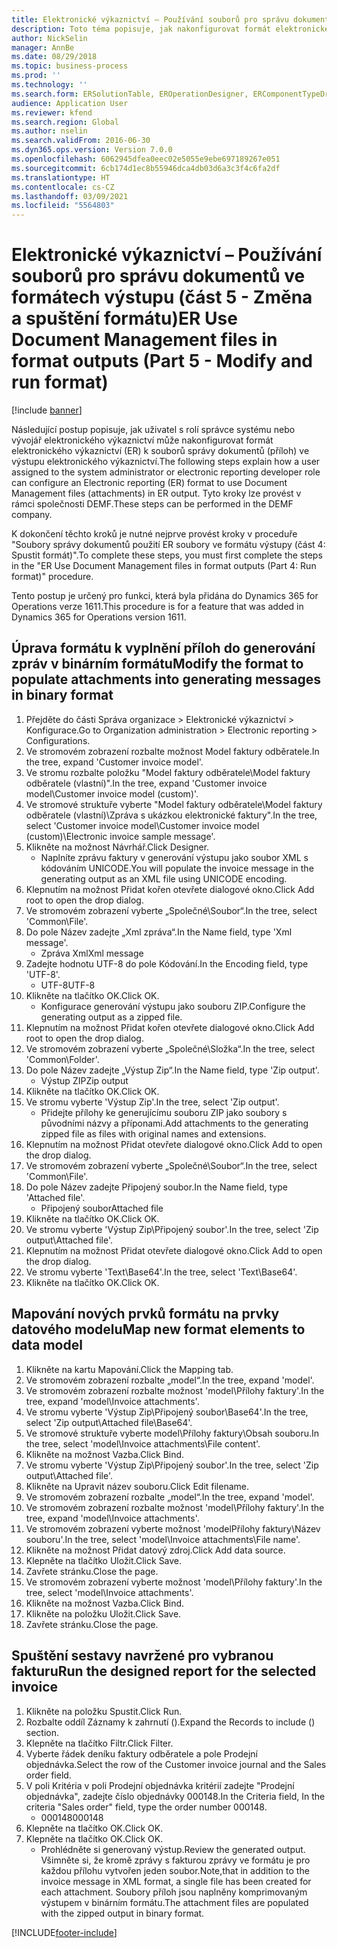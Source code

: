 ```yaml
---
title: Elektronické výkaznictví – Používání souborů pro správu dokumentů ve formátech výstupu (část 5 - Změna a spuštění formátu)
description: Toto téma popisuje, jak nakonfigurovat formát elektronického výkaznictví (ER) na použití souborů (příloh) správy dokumentů ve výstupu ER. (část 5)
author: NickSelin
manager: AnnBe
ms.date: 08/29/2018
ms.topic: business-process
ms.prod: ''
ms.technology: ''
ms.search.form: ERSolutionTable, EROperationDesigner, ERComponentTypeDropDialog, ERExpressionDesignerFormula, SysQueryForm
audience: Application User
ms.reviewer: kfend
ms.search.region: Global
ms.author: nselin
ms.search.validFrom: 2016-06-30
ms.dyn365.ops.version: Version 7.0.0
ms.openlocfilehash: 6062945dfea0eec02e5055e9ebe697189267e051
ms.sourcegitcommit: 6cb174d1ec8b55946dca4db03d6a3c3f4c6fa2df
ms.translationtype: HT
ms.contentlocale: cs-CZ
ms.lasthandoff: 03/09/2021
ms.locfileid: "5564803"
---
```

# <a name="er-use-document-management-files-in-format-outputs-part-5---modify-and-run-format"></a><span data-ttu-id="4eeb3-104">Elektronické výkaznictví – Používání souborů pro správu dokumentů ve formátech výstupu (část 5 - Změna a spuštění formátu)</span><span class="sxs-lookup"><span data-stu-id="4eeb3-104">ER Use Document Management files in format outputs (Part 5 - Modify and run format)</span></span>

[!include [banner](../../includes/banner.md)]

<span data-ttu-id="4eeb3-105">Následující postup popisuje, jak uživatel s rolí správce systému nebo vývojář elektronického výkaznictví může nakonfigurovat formát elektronického výkaznictví (ER) k souborů správy dokumentů (příloh) ve výstupu elektronického výkaznictví.</span><span class="sxs-lookup"><span data-stu-id="4eeb3-105">The following steps explain how a user assigned to the system administrator or electronic reporting developer role can configure an Electronic reporting (ER) format to use Document Management files (attachments) in ER output.</span></span> <span data-ttu-id="4eeb3-106">Tyto kroky lze provést v rámci společnosti DEMF.</span><span class="sxs-lookup"><span data-stu-id="4eeb3-106">These steps can be performed in the DEMF company.</span></span>

<span data-ttu-id="4eeb3-107">K dokončení těchto kroků je nutné nejprve provést kroky v proceduře "Soubory správy dokumentů použití ER soubory ve formátu výstupy (část 4: Spustit formát)".</span><span class="sxs-lookup"><span data-stu-id="4eeb3-107">To complete these steps, you must first complete the steps in the "ER Use Document Management files in format outputs (Part 4: Run format)" procedure.</span></span>

<span data-ttu-id="4eeb3-108">Tento postup je určený pro funkci, která byla přidána do Dynamics 365 for Operations verze 1611.</span><span class="sxs-lookup"><span data-stu-id="4eeb3-108">This procedure is for a feature that was added in Dynamics 365 for Operations version 1611.</span></span>


## <a name="modify-the-format-to-populate-attachments-into-generating-messages-in-binary-format"></a><span data-ttu-id="4eeb3-109">Úprava formátu k vyplnění příloh do generování zpráv v binárním formátu</span><span class="sxs-lookup"><span data-stu-id="4eeb3-109">Modify the format to populate attachments into generating messages in binary format</span></span>
1. <span data-ttu-id="4eeb3-110">Přejděte do části Správa organizace > Elektronické výkaznictví > Konfigurace.</span><span class="sxs-lookup"><span data-stu-id="4eeb3-110">Go to Organization administration > Electronic reporting > Configurations.</span></span>
2. <span data-ttu-id="4eeb3-111">Ve stromovém zobrazení rozbalte možnost Model faktury odběratele.</span><span class="sxs-lookup"><span data-stu-id="4eeb3-111">In the tree, expand 'Customer invoice model'.</span></span>
3. <span data-ttu-id="4eeb3-112">Ve stromu rozbalte položku "Model faktury odběratele\Model faktury odběratele (vlastní)".</span><span class="sxs-lookup"><span data-stu-id="4eeb3-112">In the tree, expand 'Customer invoice model\Customer invoice model (custom)'.</span></span>
4. <span data-ttu-id="4eeb3-113">Ve stromové struktuře vyberte "Model faktury odběratele\Model faktury odběratele (vlastní)\Zpráva s ukázkou elektronické faktury".</span><span class="sxs-lookup"><span data-stu-id="4eeb3-113">In the tree, select 'Customer invoice model\Customer invoice model (custom)\Electronic invoice sample message'.</span></span>
5. <span data-ttu-id="4eeb3-114">Klikněte na možnost Návrhář.</span><span class="sxs-lookup"><span data-stu-id="4eeb3-114">Click Designer.</span></span>
    * <span data-ttu-id="4eeb3-115">Naplníte zprávu faktury v generování výstupu jako soubor XML s kódováním UNICODE.</span><span class="sxs-lookup"><span data-stu-id="4eeb3-115">You will populate the invoice message in the generating output as an XML file using UNICODE encoding.</span></span>  
6. <span data-ttu-id="4eeb3-116">Klepnutím na možnost Přidat kořen otevřete dialogové okno.</span><span class="sxs-lookup"><span data-stu-id="4eeb3-116">Click Add root to open the drop dialog.</span></span>
7. <span data-ttu-id="4eeb3-117">Ve stromovém zobrazení vyberte „Společné\Soubor“.</span><span class="sxs-lookup"><span data-stu-id="4eeb3-117">In the tree, select 'Common\File'.</span></span>
8. <span data-ttu-id="4eeb3-118">Do pole Název zadejte „Xml zpráva“.</span><span class="sxs-lookup"><span data-stu-id="4eeb3-118">In the Name field, type 'Xml message'.</span></span>
    * <span data-ttu-id="4eeb3-119">Zpráva Xml</span><span class="sxs-lookup"><span data-stu-id="4eeb3-119">Xml message</span></span>  
9. <span data-ttu-id="4eeb3-120">Zadejte hodnotu UTF-8 do pole Kódování.</span><span class="sxs-lookup"><span data-stu-id="4eeb3-120">In the Encoding field, type 'UTF-8'.</span></span>
    * <span data-ttu-id="4eeb3-121">UTF-8</span><span class="sxs-lookup"><span data-stu-id="4eeb3-121">UTF-8</span></span>  
10. <span data-ttu-id="4eeb3-122">Klikněte na tlačítko OK.</span><span class="sxs-lookup"><span data-stu-id="4eeb3-122">Click OK.</span></span>
    * <span data-ttu-id="4eeb3-123">Konfigurace generování výstupu jako souboru ZIP.</span><span class="sxs-lookup"><span data-stu-id="4eeb3-123">Configure the generating output as a zipped file.</span></span>  
11. <span data-ttu-id="4eeb3-124">Klepnutím na možnost Přidat kořen otevřete dialogové okno.</span><span class="sxs-lookup"><span data-stu-id="4eeb3-124">Click Add root to open the drop dialog.</span></span>
12. <span data-ttu-id="4eeb3-125">Ve stromovém zobrazení vyberte „Společné\Složka“.</span><span class="sxs-lookup"><span data-stu-id="4eeb3-125">In the tree, select 'Common\Folder'.</span></span>
13. <span data-ttu-id="4eeb3-126">Do pole Název zadejte „Výstup Zip“.</span><span class="sxs-lookup"><span data-stu-id="4eeb3-126">In the Name field, type 'Zip output'.</span></span>
    * <span data-ttu-id="4eeb3-127">Výstup ZIP</span><span class="sxs-lookup"><span data-stu-id="4eeb3-127">Zip output</span></span>  
14. <span data-ttu-id="4eeb3-128">Klikněte na tlačítko OK.</span><span class="sxs-lookup"><span data-stu-id="4eeb3-128">Click OK.</span></span>
15. <span data-ttu-id="4eeb3-129">Ve stromu vyberte 'Výstup Zip'.</span><span class="sxs-lookup"><span data-stu-id="4eeb3-129">In the tree, select 'Zip output'.</span></span>
    * <span data-ttu-id="4eeb3-130">Přidejte přílohy ke generujícímu souboru ZIP jako soubory s původními názvy a příponami.</span><span class="sxs-lookup"><span data-stu-id="4eeb3-130">Add attachments to the generating zipped file as files with original names and extensions.</span></span>  
16. <span data-ttu-id="4eeb3-131">Klepnutím na možnost Přidat otevřete dialogové okno.</span><span class="sxs-lookup"><span data-stu-id="4eeb3-131">Click Add to open the drop dialog.</span></span>
17. <span data-ttu-id="4eeb3-132">Ve stromovém zobrazení vyberte „Společné\Soubor“.</span><span class="sxs-lookup"><span data-stu-id="4eeb3-132">In the tree, select 'Common\File'.</span></span>
18. <span data-ttu-id="4eeb3-133">Do pole Název zadejte Připojený soubor.</span><span class="sxs-lookup"><span data-stu-id="4eeb3-133">In the Name field, type 'Attached file'.</span></span>
    * <span data-ttu-id="4eeb3-134">Připojený soubor</span><span class="sxs-lookup"><span data-stu-id="4eeb3-134">Attached file</span></span>  
19. <span data-ttu-id="4eeb3-135">Klikněte na tlačítko OK.</span><span class="sxs-lookup"><span data-stu-id="4eeb3-135">Click OK.</span></span>
20. <span data-ttu-id="4eeb3-136">Ve stromu vyberte 'Výstup Zip\Připojený soubor'.</span><span class="sxs-lookup"><span data-stu-id="4eeb3-136">In the tree, select 'Zip output\Attached file'.</span></span>
21. <span data-ttu-id="4eeb3-137">Klepnutím na možnost Přidat otevřete dialogové okno.</span><span class="sxs-lookup"><span data-stu-id="4eeb3-137">Click Add to open the drop dialog.</span></span>
22. <span data-ttu-id="4eeb3-138">Ve stromu vyberte 'Text\Base64'.</span><span class="sxs-lookup"><span data-stu-id="4eeb3-138">In the tree, select 'Text\Base64'.</span></span>
23. <span data-ttu-id="4eeb3-139">Klikněte na tlačítko OK.</span><span class="sxs-lookup"><span data-stu-id="4eeb3-139">Click OK.</span></span>

## <a name="map-new-format-elements-to-data-model"></a><span data-ttu-id="4eeb3-140">Mapování nových prvků formátu na prvky datového modelu</span><span class="sxs-lookup"><span data-stu-id="4eeb3-140">Map new format elements to data model</span></span>
1. <span data-ttu-id="4eeb3-141">Klikněte na kartu Mapování.</span><span class="sxs-lookup"><span data-stu-id="4eeb3-141">Click the Mapping tab.</span></span>
2. <span data-ttu-id="4eeb3-142">Ve stromovém zobrazení rozbalte „model“.</span><span class="sxs-lookup"><span data-stu-id="4eeb3-142">In the tree, expand 'model'.</span></span>
3. <span data-ttu-id="4eeb3-143">Ve stromovém zobrazení rozbalte možnost 'model\Přílohy faktury'.</span><span class="sxs-lookup"><span data-stu-id="4eeb3-143">In the tree, expand 'model\Invoice attachments'.</span></span>
4. <span data-ttu-id="4eeb3-144">Ve stromu vyberte 'Výstup Zip\Připojený soubor\Base64'.</span><span class="sxs-lookup"><span data-stu-id="4eeb3-144">In the tree, select 'Zip output\Attached file\Base64'.</span></span>
5. <span data-ttu-id="4eeb3-145">Ve stromové struktuře vyberte model\Přílohy faktury\Obsah souboru.</span><span class="sxs-lookup"><span data-stu-id="4eeb3-145">In the tree, select 'model\Invoice attachments\File content'.</span></span>
6. <span data-ttu-id="4eeb3-146">Klikněte na možnost Vazba.</span><span class="sxs-lookup"><span data-stu-id="4eeb3-146">Click Bind.</span></span>
7. <span data-ttu-id="4eeb3-147">Ve stromu vyberte 'Výstup Zip\Připojený soubor'.</span><span class="sxs-lookup"><span data-stu-id="4eeb3-147">In the tree, select 'Zip output\Attached file'.</span></span>
8. <span data-ttu-id="4eeb3-148">Klikněte na Upravit název souboru.</span><span class="sxs-lookup"><span data-stu-id="4eeb3-148">Click Edit filename.</span></span>
9. <span data-ttu-id="4eeb3-149">Ve stromovém zobrazení rozbalte „model“.</span><span class="sxs-lookup"><span data-stu-id="4eeb3-149">In the tree, expand 'model'.</span></span>
10. <span data-ttu-id="4eeb3-150">Ve stromovém zobrazení rozbalte možnost 'model\Přílohy faktury'.</span><span class="sxs-lookup"><span data-stu-id="4eeb3-150">In the tree, expand 'model\Invoice attachments'.</span></span>
11. <span data-ttu-id="4eeb3-151">Ve stromovém zobrazení vyberte možnost 'modelPřílohy faktury\Název souboru'.</span><span class="sxs-lookup"><span data-stu-id="4eeb3-151">In the tree, select 'model\Invoice attachments\File name'.</span></span>
12. <span data-ttu-id="4eeb3-152">Klikněte na možnost Přidat datový zdroj.</span><span class="sxs-lookup"><span data-stu-id="4eeb3-152">Click Add data source.</span></span>
13. <span data-ttu-id="4eeb3-153">Klepněte na tlačítko Uložit.</span><span class="sxs-lookup"><span data-stu-id="4eeb3-153">Click Save.</span></span>
14. <span data-ttu-id="4eeb3-154">Zavřete stránku.</span><span class="sxs-lookup"><span data-stu-id="4eeb3-154">Close the page.</span></span>
15. <span data-ttu-id="4eeb3-155">Ve stromovém zobrazení vyberte možnost 'model\Přílohy faktury'.</span><span class="sxs-lookup"><span data-stu-id="4eeb3-155">In the tree, select 'model\Invoice attachments'.</span></span>
16. <span data-ttu-id="4eeb3-156">Klikněte na možnost Vazba.</span><span class="sxs-lookup"><span data-stu-id="4eeb3-156">Click Bind.</span></span>
17. <span data-ttu-id="4eeb3-157">Klikněte na položku Uložit.</span><span class="sxs-lookup"><span data-stu-id="4eeb3-157">Click Save.</span></span>
18. <span data-ttu-id="4eeb3-158">Zavřete stránku.</span><span class="sxs-lookup"><span data-stu-id="4eeb3-158">Close the page.</span></span>

## <a name="run-the-designed-report-for-the-selected-invoice"></a><span data-ttu-id="4eeb3-159">Spuštění sestavy navržené pro vybranou fakturu</span><span class="sxs-lookup"><span data-stu-id="4eeb3-159">Run the designed report for the selected invoice</span></span>
1. <span data-ttu-id="4eeb3-160">Klikněte na položku Spustit.</span><span class="sxs-lookup"><span data-stu-id="4eeb3-160">Click Run.</span></span>
2. <span data-ttu-id="4eeb3-161">Rozbalte oddíl Záznamy k zahrnutí ().</span><span class="sxs-lookup"><span data-stu-id="4eeb3-161">Expand the Records to include () section.</span></span>
3. <span data-ttu-id="4eeb3-162">Klepněte na tlačítko Filtr.</span><span class="sxs-lookup"><span data-stu-id="4eeb3-162">Click Filter.</span></span>
4. <span data-ttu-id="4eeb3-163">Vyberte řádek deníku faktury odběratele a pole Prodejní objednávka.</span><span class="sxs-lookup"><span data-stu-id="4eeb3-163">Select the row of the Customer invoice journal and the Sales order field.</span></span>
5. <span data-ttu-id="4eeb3-164">V poli Kritéria v poli Prodejní objednávka kritérií zadejte "Prodejní objednávka", zadejte číslo objednávky 000148.</span><span class="sxs-lookup"><span data-stu-id="4eeb3-164">In the Criteria field, In the criteria "Sales order" field, type the order number 000148.</span></span>
    * <span data-ttu-id="4eeb3-165">000148</span><span class="sxs-lookup"><span data-stu-id="4eeb3-165">000148</span></span>  
6. <span data-ttu-id="4eeb3-166">Klepněte na tlačítko OK.</span><span class="sxs-lookup"><span data-stu-id="4eeb3-166">Click OK.</span></span>
7. <span data-ttu-id="4eeb3-167">Klepněte na tlačítko OK.</span><span class="sxs-lookup"><span data-stu-id="4eeb3-167">Click OK.</span></span>
    * <span data-ttu-id="4eeb3-168">Prohlédněte si generovaný výstup.</span><span class="sxs-lookup"><span data-stu-id="4eeb3-168">Review the generated output.</span></span> <span data-ttu-id="4eeb3-169">Všimněte si, že kromě zprávy s fakturou zprávy ve formátu je pro každou přílohu vytvořen jeden soubor.</span><span class="sxs-lookup"><span data-stu-id="4eeb3-169">Note,that in addition to the invoice message in XML format, a single file has been created for each attachment.</span></span> <span data-ttu-id="4eeb3-170">Soubory příloh jsou naplněny komprimovaným výstupem v binárním formátu.</span><span class="sxs-lookup"><span data-stu-id="4eeb3-170">The attachment files are populated with the zipped output in binary format.</span></span>  



[!INCLUDE[footer-include](../../../../includes/footer-banner.md)]